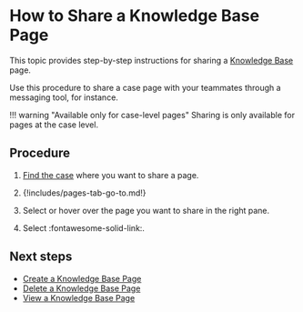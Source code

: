 # How to Share a Knowledge Base Page

This topic provides step-by-step instructions for sharing a [Knowledge Base](about-knowledge-base.md) page.

Use this procedure to share a case page with your teammates through a messaging tool, for instance.

!!! warning "Available only for case-level pages"
    Sharing is only available for pages at the case level.

<h2>Procedure</h2>

1. [Find the case](../analyst-corner/cases/search-for-cases/find-a-case.md) where you want to share a page.

2. {!includes/pages-tab-go-to.md!}

3. Select or hover over the page you want to share in the right pane.

4. Select :fontawesome-solid-link:.

<h2>Next steps</h2>

* [Create a Knowledge Base Page](create-a-knowledge-base-page.md)
* [Delete a Knowledge Base Page](delete-a-knowledge-base-page.md)
* [View a Knowledge Base Page](view-a-knowledge-base-page.md)
